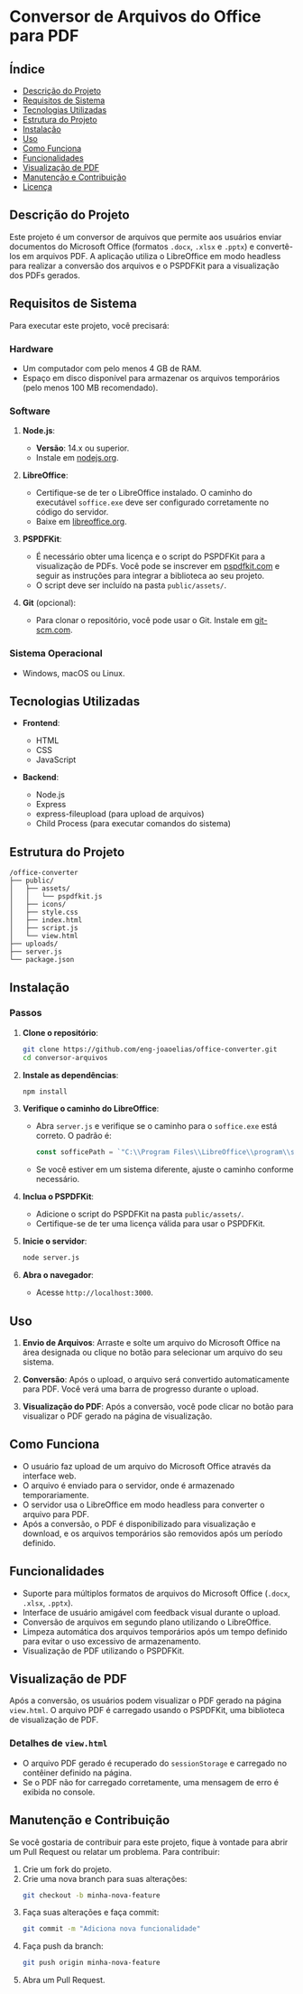 # Conversor de Arquivos do Office para PDF

## Índice
- [Descrição do Projeto](#descrição-do-projeto)
- [Requisitos de Sistema](#requisitos-de-sistema)
- [Tecnologias Utilizadas](#tecnologias-utilizadas)
- [Estrutura do Projeto](#estrutura-do-projeto)
- [Instalação](#instalação)
- [Uso](#uso)
- [Como Funciona](#como-funciona)
- [Funcionalidades](#funcionalidades)
- [Visualização de PDF](#visualização-de-pdf)
- [Manutenção e Contribuição](#manutenção-e-contribuição)
- [Licença](#licença)

## Descrição do Projeto

Este projeto é um conversor de arquivos que permite aos usuários enviar documentos do Microsoft Office (formatos `.docx`, `.xlsx` e `.pptx`) e convertê-los em arquivos PDF. A aplicação utiliza o LibreOffice em modo headless para realizar a conversão dos arquivos e o PSPDFKit para a visualização dos PDFs gerados.

## Requisitos de Sistema

Para executar este projeto, você precisará:

### Hardware

- Um computador com pelo menos 4 GB de RAM.
- Espaço em disco disponível para armazenar os arquivos temporários (pelo menos 100 MB recomendado).

### Software

1. **Node.js**:
   - **Versão**: 14.x ou superior.
   - Instale em [nodejs.org](https://nodejs.org/).

2. **LibreOffice**:
   - Certifique-se de ter o LibreOffice instalado. O caminho do executável `soffice.exe` deve ser configurado corretamente no código do servidor.
   - Baixe em [libreoffice.org](https://www.libreoffice.org/).

3. **PSPDFKit**:
   - É necessário obter uma licença e o script do PSPDFKit para a visualização de PDFs. Você pode se inscrever em [pspdfkit.com](https://pspdfkit.com/) e seguir as instruções para integrar a biblioteca ao seu projeto.
   - O script deve ser incluído na pasta `public/assets/`.

4. **Git** (opcional):
   - Para clonar o repositório, você pode usar o Git. Instale em [git-scm.com](https://git-scm.com/).

### Sistema Operacional

- Windows, macOS ou Linux.

## Tecnologias Utilizadas

- **Frontend**:
  - HTML
  - CSS
  - JavaScript

- **Backend**:
  - Node.js
  - Express
  - express-fileupload (para upload de arquivos)
  - Child Process (para executar comandos do sistema)

## Estrutura do Projeto

```
/office-converter
├── public/
│   ├── assets/
│   │   └── pspdfkit.js
│   ├── icons/
│   ├── style.css
│   ├── index.html
│   ├── script.js
│   └── view.html
├── uploads/
├── server.js
└── package.json
```

## Instalação

### Passos

1. **Clone o repositório**:
   ```bash
   git clone https://github.com/eng-joaoelias/office-converter.git
   cd conversor-arquivos
   ```

2. **Instale as dependências**:
   ```bash
   npm install
   ```

3. **Verifique o caminho do LibreOffice**:
   - Abra `server.js` e verifique se o caminho para o `soffice.exe` está correto. O padrão é:
     ```javascript
     const sofficePath = `"C:\\Program Files\\LibreOffice\\program\\soffice.exe"`;
     ```
   - Se você estiver em um sistema diferente, ajuste o caminho conforme necessário.

4. **Inclua o PSPDFKit**:
   - Adicione o script do PSPDFKit na pasta `public/assets/`.
   - Certifique-se de ter uma licença válida para usar o PSPDFKit.

5. **Inicie o servidor**:
   ```bash
   node server.js
   ```

6. **Abra o navegador**:
   - Acesse `http://localhost:3000`.

## Uso

1. **Envio de Arquivos**: Arraste e solte um arquivo do Microsoft Office na área designada ou clique no botão para selecionar um arquivo do seu sistema.

2. **Conversão**: Após o upload, o arquivo será convertido automaticamente para PDF. Você verá uma barra de progresso durante o upload.

3. **Visualização do PDF**: Após a conversão, você pode clicar no botão para visualizar o PDF gerado na página de visualização.

## Como Funciona

- O usuário faz upload de um arquivo do Microsoft Office através da interface web.
- O arquivo é enviado para o servidor, onde é armazenado temporariamente.
- O servidor usa o LibreOffice em modo headless para converter o arquivo para PDF.
- Após a conversão, o PDF é disponibilizado para visualização e download, e os arquivos temporários são removidos após um período definido.

## Funcionalidades

- Suporte para múltiplos formatos de arquivos do Microsoft Office (`.docx`, `.xlsx`, `.pptx`).
- Interface de usuário amigável com feedback visual durante o upload.
- Conversão de arquivos em segundo plano utilizando o LibreOffice.
- Limpeza automática dos arquivos temporários após um tempo definido para evitar o uso excessivo de armazenamento.
- Visualização de PDF utilizando o PSPDFKit.

## Visualização de PDF

Após a conversão, os usuários podem visualizar o PDF gerado na página `view.html`. O arquivo PDF é carregado usando o PSPDFKit, uma biblioteca de visualização de PDF.

### Detalhes de `view.html`

- O arquivo PDF gerado é recuperado do `sessionStorage` e carregado no contêiner definido na página.
- Se o PDF não for carregado corretamente, uma mensagem de erro é exibida no console.

## Manutenção e Contribuição

Se você gostaria de contribuir para este projeto, fique à vontade para abrir um Pull Request ou relatar um problema. Para contribuir:

1. Crie um fork do projeto.
2. Crie uma nova branch para suas alterações:
   ```bash
   git checkout -b minha-nova-feature
   ```
3. Faça suas alterações e faça commit:
   ```bash
   git commit -m "Adiciona nova funcionalidade"
   ```
4. Faça push da branch:
   ```bash
   git push origin minha-nova-feature
   ```
5. Abra um Pull Request.
